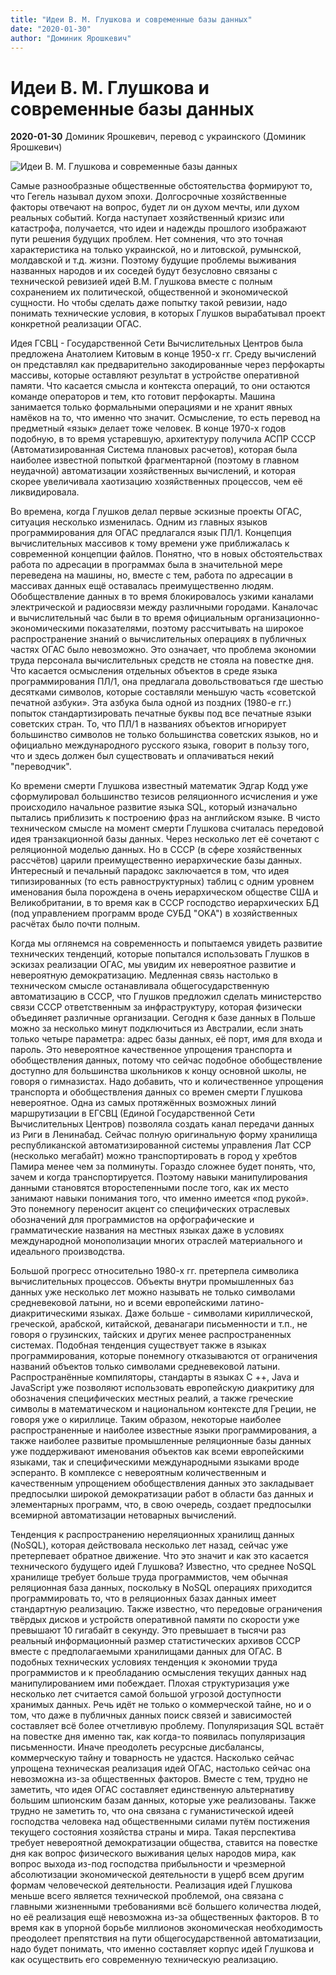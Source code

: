 ```yaml
---
title: "Идеи В. М. Глушкова и современные базы данных"
date: "2020-01-30"
author: "Доминик Ярошкевич"
---
```


# Идеи В. М. Глушкова и современные базы данных

**2020-01-30** Доминик Ярошкевич, перевод с украинского (Доминик Ярошкевич)

![Идеи В. М. Глушкова и современные базы данных](https://encrypted-tbn0.gstatic.com/images?q=tbn:ANd9GcTRQfwx0hJyCX9deDFnuMcio8cTS0SKBFIPw4lDrDKYaTI_Iv3q&s)

Самые разнообразные общественные обстоятельства формируют то, что Гегель называл духом эпохи. Долгосрочные хозяйственные факторы отвечают на вопрос, будет ли он духом мечты, или духом реальных событий. Когда наступает хозяйственный кризис или катастрофа, получается, что идеи и надежды прошлого изображают пути решения будущих проблем. Нет сомнения, что это точная характеристика на только украинской, но и литовской, румынской, молдавской и т.д. жизни. Поэтому будущие проблемы выживания названных народов и их соседей будут безусловно связаны с технической ревизией идей В.М. Глушкова вместе с полным сохранением их политической, общественной и экономической сущности. Но чтобы сделать даже попытку такой ревизии, надо понимать технические условия, в которых Глушков вырабатывал проект конкретной реализации ОГАС.

Идея ГСВЦ - Государственной Сети Вычислительных Центров была предложена Анатолием Китовым в конце 1950-х гг. Среду вычислений он представлял как предварительно закодированные через перфокарты массивы, которые оставляют результат в устройстве оперативной памяти. Что касается смысла и контекста операций, то они остаются команде операторов и тем, кто готовит перфокарты. Машина занимается только формальными операциями и не хранит явных намёков на то, что именно что значит. Осмысление, то есть перевод на предметный «язык» делает тоже человек. В конце 1970-х годов подобную, в то время устаревшую, архитектуру получила АСПР СССР (Автоматизированная Система плановых расчетов), которая была наиболее известной попыткой фрагментарной (поэтому в главном неудачной) автоматизации хозяйственных вычислений, и которая скорее увеличивала хаотизацию хозяйственных процессов, чем её ликвидировала.

Во времена, когда Глушков делал первые эскизные проекты ОГАС, ситуация несколько изменилась. Одним из главных языков программирования для ОГАС предлагался язык ПЛ/1. Концепция вычислительных массивов к тому времени уже приближалась к современной концепции файлов. Понятно, что в новых обстоятельствах работа по адресации в программах была в значительной мере переведена на машины, но, вместе с тем, работа по адресации в массивах данных ещё оставалась преимущественно людям. Обобществление данных в то время блокировалось узкими каналами электрической и радиосвязи между различными городами. Каналочас и вычислительный час были в то время официальным организационно-экономическими показателями, поэтому рассчитывать на широкое распространение знаний о вычислительных операциях в публичных частях ОГАС было невозможно. Это означает, что проблема экономии труда персонала вычислительных средств не стояла на повестке дня. Что касается осмысления отдельных объектов в среде языка программирования ПЛ/1, она предлагала довольствоваться где шестью десятками символов, которые составляли меньшую часть «советской печатной азбуки». Эта азбука была одной из поздних (1980-е гг.) попыток стандартизировать печатные буквы под все печатные языки советских стран. То, что ПЛ/1 в названиях объектов игнорирует большинство символов не только большинства советских языков, но и официально международного русского языка, говорит в пользу того, что и здесь должен был существовать и оплачиваться некий "переводчик".

Ко времени смерти Глушкова известный математик Эдгар Кодд уже сформулировал большинство тезисов реляционного исчисления и уже происходило начальное развитие языка SQL, который изначально пытались приблизить к построению фраз на английском языке. В чисто техническом смысле на момент смерти Глушкова считалась передовой идея транзакционной базы данных. Через несколько лет её сочетают с реляционной моделью данных. Но в СССР (в сфере хозяйственных рассчётов) царили преимущественно иерархические базы данных. Интересный и печальный парадокс заключается в том, что идея типизированных (то есть равноструктурных) таблиц с одним уровнем именования была порождена в очень иерархическом обществе США и Великобритании, в то время как в СССР господство иерархических БД (под управлением программ вроде СУБД "OKA") в хозяйственных расчётах было почти полным.

Когда мы оглянемся на современность и попытаемся увидеть развитие технических тенденций, которые попытался использовать Глушков в эскизах реализации ОГАС, мы увидим их невероятное развитие и невероятную демократизацию. Медленная связь настолько в техническом смысле останавливала общегосударственную автоматизацию в СССР, что Глушков предложил сделать министерство связи СССР ответственным за инфраструктуру, которая физически объединяет различные организации. Сегодня к базе данных в Польше можно за несколько минут подключиться из Австралии, если знать только четыре параметра: адрес базы данных, её порт, имя для входа и пароль. Это невероятное качественное упрощения транспорта и обобществления данных, потому что сейчас подобное обобществление доступно для большинства школьников к концу основной школы, не говоря о гимназистах. Надо добавить, что и количественное упрощения транспорта и обобществления данных со времен смерти Глушкова невероятное. Одна из самых протяжённых возможных линий маршрутизации в ЕГСВЦ (Единой Государственной Сети Вычислительных Центров) позволяла создать канал передачи данных из Риги в Ленинабад. Сейчас полную оригинальную форму хранилища республиканской автоматизированной системы управления Лат ССР (несколько мегабайт) можно транспортировать в город у хребтов Памира менее чем за полминуты. Гораздо сложнее будет понять, что, зачем и когда транспортируется. Поэтому навыки манипулирования данными становятся второстепенными после того, как их место занимают навыки понимания того, что именно имеется «под рукой». Это понемногу переносит акцент со специфических отраслевых обозначений для программистов на орфографические и грамматические названия на местных языках даже в условиях международной монополизации многих отраслей материального и идеального производства.

Большой прогресс относительно 1980-х гг. претерпела символика вычислительных процессов. Объекты внутри промышленных баз данных уже несколько лет можно называть не только символами средневековой латыни, но и всеми европейскими латино-диакритическими языках. Даже больше - символами кириллической, греческой, арабской, китайской, деванагари письменности и т.п., не говоря о грузинских, тайских и других менее распространенных системах. Подобная тенденция существует также в языках программирования, которые понемногу отказываются от ограничения названий объектов только символами средневековой латыни. Распространённые компиляторы, стандарты в языках C ++, Java и JavaScript уже позволяют использовать европейскую диакритику для обозначения специфических местных реалий, а также греческие символы в математическом и национальном контексте для Греции, не говоря уже о кириллице. Таким образом, некоторые наиболее распространенные и наиболее известные языки программирования, а также наиболее развитые промышленные реляционные базы данных уже поддерживают именования объектов как всеми европейскими языками, так и специфическими международными языками вроде эсперанто. В комплексе с невероятным количественным и качественным упрощением обобществления данных это закладывает предпосылки широкой демократизации работ в области баз данных и элементарных программ, что, в свою очередь, создает предпосылки всемирной автоматизации нетоварных вычислений.

Тенденция к распространению нереляционных хранилищ данных (NoSQL), которая действовала несколько лет назад, сейчас уже претерпевает обратное движение. Что это значит и как это касается технического будущего идей Глушкова? Известно, что среднее NoSQL хранилище требует больше труда программистов, чем обычная реляционная база данных, поскольку в NoSQL операциях приходится программировать то, что в реляционных базах данных имеет стандартную реализацию. Также известно, что передовые ограничения твёрдых дисков и устройств оперативной памяти по скорости уже превышают 10 гигабайт в секунду. Это превышает в тысячи раз реальный информационный размер статистических архивов СССР вместе с предполагаемыми хранилищами данных для ОГАС. В подобных технических условиях тенденция к экономии труда программистов и к преобладанию осмысления текущих данных над манипулированием ими побеждает. Плохая структуризация уже несколько лет считается самой большой угрозой доступности хранимых данных. Речь идёт не только о коммерческой тайне, но и о том, что даже в публичных данных поиск связей и зависимостей составляет всё более отчетливую проблему. Популяризация SQL встаёт на повестке дня именно так, как когда-то появилась популяризация письменности. Иначе преодолеть ресурсные дисбалансы, коммерческую тайну и товарность не удастся. Насколько сейчас упрощена техническая реализация идей ОГАС, настолько сейчас она невозможна из-за общественных факторов. Вместе с тем, трудно не заметить, что идея ОГАС составляет единственную альтернативу большим шпионским базам данных, которые уже реализованы. Также трудно не заметить то, что она связана с гуманистической идеей господства человека над общественными силами путём постижения текущего состояния хозяйства страны и мира. Такая перспектива требует невероятной демократизации общества, ставится на повестке дня как вопрос физического выживания целых народов мира, как вопрос выхода из-под господства прибыльности и чрезмерной абсолютизации экономической деятельности в ущерб всем другим формам человеческой деятельности. Реализация идей Глушкова меньше всего является технической проблемой, она связана с главными жизненными требованиями всё большего количества людей, но её реализация ещё невозможна из-за общественных факторов. В то время как в упорной борьбе миллионов экономическая необходимость преодолеет препятствия на пути общегосударственной автоматизации, надо будет понимать, что именно составляет корпус идей Глушкова и как осуществить его современную техническую реализацию.
